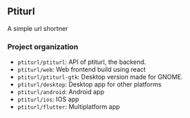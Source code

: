 ## Ptiturl

A simple url shortner

### Project organization

* `ptiturl/ptiturl`: API of ptiturl, the backend.
* `ptiturl/web`: Web frontend build using react
* `ptiturl/ptiturl-gtk`: Desktop version made for GNOME.
* `ptiturl/desktop`: Desktop app for other platforms
* `ptiturl/android`: Android app
* `ptiturl/ios`: IOS app
* `ptiturl/flutter`: Multiplatform app

<!--

**Here are some ideas to get you started:**

🙋‍♀️ A short introduction - what is your organization all about?
🌈 Contribution guidelines - how can the community get involved?
👩‍💻 Useful resources - where can the community find your docs? Is there anything else the community should know?
🍿 Fun facts - what does your team eat for breakfast?-->
